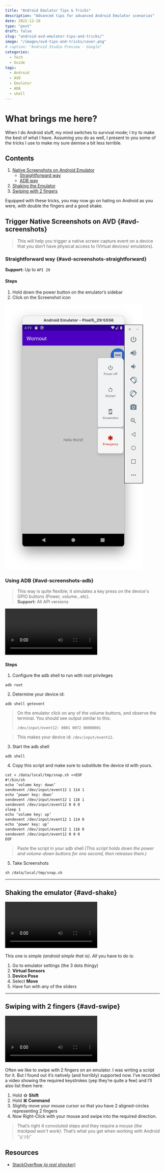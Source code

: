 ```yaml
---
title: "Android Emulator Tips & Tricks"
description: "Advanced tips for advanced Android Emulator scenarios"
date: 2022-12-10
type: "post"
draft: false
slug: "android-avd-emulator-tips-and-tricks/"
image: "/images/avd-tips-and-tricks/cover.png"
# caption: "Android Studio Preview - Google"
categories:
  - Tech
  - Guide
tags:
  - Android
  - AVD
  - Emulator
  - ADB
  - shell
---
```


# What brings me here?
When I do Android stuff, my mind switches to survival mode; I try to make the best of what I have. Assuming you do as well, I present to you some of the tricks I use to make my sure demise a bit less terrible.

## Contents
1. [Native Screenshots on Android Emulator](#avd-screenshots)
   - [Straightforward way](#avd-screenshots-straightforward)
   - [ADB way](#avd-screenshots-adb)
2. [Shaking the Emulator](#avd-shake)
3. [Swiping with 2 fingers](#avd-swipe)

Equipped with these tricks, you may now go on hating on Android as you were, with double the fingers and a good shake.


## Trigger Native Screenshots on AVD {#avd-screenshots}
> This will help you trigger a native screen capture event on a device that you don’t have physical access to (Virtual devices/ emulators).

### Straightforward way {#avd-screenshots-straightforward}
**Support:** Up to `API 29`

#### Steps
1. Hold down the power button on the emulator’s sidebar
2. Click on the Screenshot icon

![screenshot](/images/avd-tips-and-tricks/screenshot.png "screenshot")

### Using ADB {#avd-screenshots-adb}
> This way is quite flexible; it simulates a key press on the device's GPIO buttons (Power, volume…etc).  
**Support:** All API versions

<video controls loop="true">
    <source src="/videos/avd-tips-and-tricks/screenshot2.mov"/>
</video>

#### Steps
1. Configure the adb shell to run with root privileges
```shell
adb root
```

2. Determine your device id:
```shell
adb shell getevent
```

> On the emulator click on any of the volume buttons, and observe the terminal. You should see output similar to this:
> ```shell
> /dev/input/event12: 0001 0072 00000001
> ```

> This makes your device id: `/dev/input/event12`.

3. Start the adb shell
```shell
adb shell
```

4. Copy this script and make sure to substitute the device id with yours.
```shell
cat > /data/local/tmp/snap.sh <<EOF
#!/bin/sh
echo ‘volume key: down’
sendevent /dev/input/event12 1 114 1
echo ‘power key: down’
sendevent /dev/input/event12 1 116 1
sendevent /dev/input/event12 0 0 0
sleep 1
echo ‘volume key: up’
sendevent /dev/input/event12 1 114 0
echo ‘power key: up’
sendevent /dev/input/event12 1 116 0
sendevent /dev/input/event12 0 0 0
EOF
```

> Paste the script in your adb shell _(This script holds down the power and volume-down buttons for one second, then releases them.)_

5. Take Screenshots
```shell
sh /data/local/tmp/snap.sh
```

---

## Shaking the emulator {#avd-shake}
<video controls loop="true">
    <source src="/videos/avd-tips-and-tricks/shake.mov"/>
</video>

This one is simple _(android simple that is)_. _All_ you have to do is:
1. Go to emulator settings (the 3 dots thingy)
2. **Virtual Sensors**
3. **Device Pose**
4. Select **Move**
5. Have fun with any of the sliders

---

## Swiping with 2 fingers {#avd-swipe}

<video controls loop="true">
    <source src="/videos/avd-tips-and-tricks/swipe.mov"/>
</video>

Often we like to swipe with 2 fingers on an emulator. I was writing a script for it. But I found out it’s natively (and horribly) supported now. I’ve recorded a video showing the required keystrokes (yep they’re quite a few) and I’ll also list them here:

1. Hold **⇧ Shift**
2. Hold **⌘ Command**
3. Slightly move your mouse cursor so that you have 2 aligned-circles representing 2 fingers
4. Now Right-Click with your mouse and swipe into the required direction.


> That’s right 4 convoluted steps and they require a mouse _(the trackpad won’t work)_. That’s what you get when working with Android ¯\\_(ツ)_/¯

## Resources
- [StackOverflow _(a real shocker)_](https://stackoverflow.com/questions/44495473/android-how-to-access-emulator-screenshot-via-emulator)
